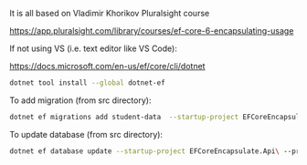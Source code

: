It is all based on Vladimir Khorikov Pluralsight course

https://app.pluralsight.com/library/courses/ef-core-6-encapsulating-usage

If not using VS (i.e. text editor like VS Code):

https://docs.microsoft.com/en-us/ef/core/cli/dotnet

```bash
dotnet tool install --global dotnet-ef
```

To add migration (from src directory):

```bash
dotnet ef migrations add student-data  --startup-project EFCoreEncapsulate.Api\ --project .\EFCoreEncapsulate.Data\
```

To update database (from src directory):

```bash
dotnet ef database update --startup-project EFCoreEncapsulate.Api\ --project .\EFCoreEncapsulate.Data\
```

